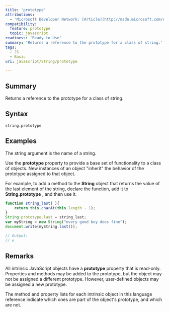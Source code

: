 ```yaml
---
title: 'prototype'
attributions:
  - 'Microsoft Developer Network: [Article](http://msdn.microsoft.com/en-us/library/ie/jj155280(v=vs.94).aspx)'
compatibility:
  feature: prototype
  topic: javascript
readiness: 'Ready to Use'
summary: 'Returns a reference to the prototype for a class of string.'
tags:
  - JS
  - Basic
uri: javascript/String/prototype

---
```

## Summary

Returns a reference to the prototype for a class of string.

## Syntax

    string.prototype

## Examples

The string argument is the name of a string.

Use the **prototype** property to provide a base set of functionality to a class of objects. New instances of an object "inherit" the behavior of the prototype assigned to that object.

For example, to add a method to the **String** object that returns the value of the last element of the string, declare the function, add it to **String.prototype** , and then use it.

``` js
function string_last( ){
    return this.charAt(this.length - 1);
}
String.prototype.last = string_last;
var myString = new String("every good boy does fine");
document.write(myString.last());

// Output:
// e
```

## Remarks

All intrinsic JavaScript objects have a **prototype** property that is read-only. Properties and methods may be added to the prototype, but the object may not be assigned a different prototype. However, user-defined objects may be assigned a new prototype.

The method and property lists for each intrinsic object in this language reference indicate which ones are part of the object's prototype, and which are not.

